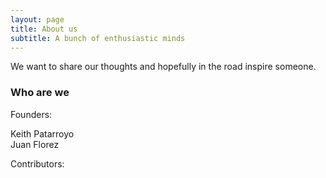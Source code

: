 ```yaml
---
layout: page
title: About us 
subtitle: A bunch of enthusiastic minds
---
```


We want to share our thoughts and hopefully in the road inspire someone.

### Who are we

Founders:

Keith Patarroyo<br/>
Juan Florez

Contributors:

